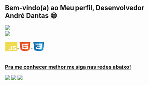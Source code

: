 ## Bem-vindo(a) ao Meu perfil, Desenvolvedor André Dantas 😁

 <div>
   <a href="https://github.com/andredantasti">
   <img height="180em" src="https://github-readme-stats.vercel.app/api?username=andredantasti&theme=tokyonight"/><br>
   <img height="180em" src="https://github-readme-stats.vercel.app/api/top-langs/?username=andredantasti&layout=pie&hide_progress=true&langs_count=6&theme=tokyonight"/>
</div>
    
<div style="display: inline_block"><br>
  <img align="center" alt="Js" height="30" width="40" src="https://raw.githubusercontent.com/devicons/devicon/master/icons/javascript/javascript-plain.svg">
  <img align="center" alt="HTML" height="30" width="40" src="https://raw.githubusercontent.com/devicons/devicon/master/icons/html5/html5-original.svg">
  <img align="center" alt="CSS" height="30" width="40" src="https://raw.githubusercontent.com/devicons/devicon/master/icons/css3/css3-original.svg">
</div>
 
<br>
 
### Pra me conhecer melhor me siga nas redes abaixo!
 
<div>
  <a href="https://instagram.com/andredantasti" target="_blank"><img src="https://img.shields.io/badge/-Instagram-%23E4405F?style=for-the-badge&logo=instagram&logoColor=white" target="_blank"></a>
  <a href = "mailto:andremoreirati@gmail.com"><img src="https://img.shields.io/badge/-Gmail-%23333?style=for-the-badge&logo=gmail&logoColor=white" target="_blank"></a>
  <a href="[https://www.linkedin.com/in/andre-alexandre-moreira-dantas-451817233]" target="_blank"><img src="https://img.shields.io/badge/-LinkedIn-%230077B5?style=for-the-badge&logo=linkedin&logoColor=white" target="_blank"></a>
</div>
